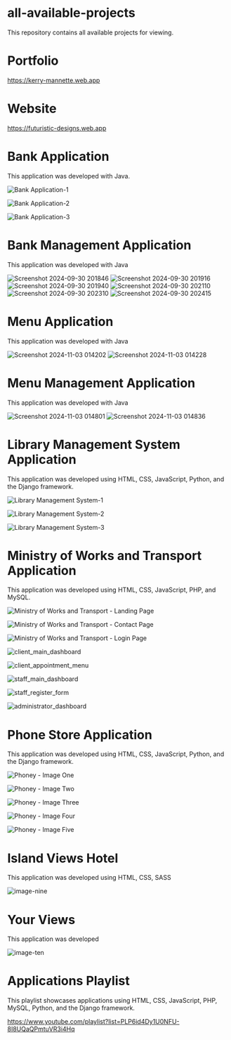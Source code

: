 # all-available-projects
This repository contains all available projects for viewing. 

# Portfolio
https://kerry-mannette.web.app

# Website
https://futuristic-designs.web.app

# Bank Application
This application was developed with Java.

![Bank Application-1](https://github.com/Kerry-Mannette/all-available-projects/assets/172540016/5ab9315c-867b-4a79-afbe-ce837bf3307d)

![Bank Application-2](https://github.com/Kerry-Mannette/all-available-projects/assets/172540016/92280030-0c5b-44a9-ad0d-8c69c4be46ca)

![Bank Application-3](https://github.com/Kerry-Mannette/all-available-projects/assets/172540016/b69b14ac-9c81-451a-a07a-8cc1dda869ad)

# Bank Management Application
This application was developed with Java

![Screenshot 2024-09-30 201846](https://github.com/user-attachments/assets/76a30ae6-b3bc-432a-a6f8-ca0ddf4ed754)
![Screenshot 2024-09-30 201916](https://github.com/user-attachments/assets/13cfd1f7-7c62-42c3-99d7-5e88f756b038)
![Screenshot 2024-09-30 201940](https://github.com/user-attachments/assets/dd769a9d-84c5-4d62-b3a0-5b97781964ae)
![Screenshot 2024-09-30 202110](https://github.com/user-attachments/assets/09953704-c2bb-4fc1-92e1-39aac1f30400)
![Screenshot 2024-09-30 202310](https://github.com/user-attachments/assets/e3fc0f32-4e4c-45ee-979b-051a3c1dc2c5)
![Screenshot 2024-09-30 202415](https://github.com/user-attachments/assets/cab80eee-c67a-4dc5-818e-8ff94604c7d3)


# Menu Application
This application was developed with Java

![Screenshot 2024-11-03 014202](https://github.com/user-attachments/assets/61a68cc3-bda5-4714-97f4-22ecc1d7a6ef)
![Screenshot 2024-11-03 014228](https://github.com/user-attachments/assets/bc0ef1d3-0614-425a-b013-cfe7a01b7860)

# Menu Management Application
This application was developed with Java

![Screenshot 2024-11-03 014801](https://github.com/user-attachments/assets/9f9acaf2-f95b-43a1-a88f-8360167ef859)
![Screenshot 2024-11-03 014836](https://github.com/user-attachments/assets/e60e98e2-1e08-404e-978d-21986b8e7d5f)


# Library Management System Application
This application was developed using HTML, CSS, JavaScript, Python, and the Django framework.

![Library Management System-1](https://github.com/Kerry-Mannette/all-available-projects/assets/172540016/a57ef9b7-eca5-4c3f-852c-c4d1ff5bab93)

![Library Management System-2](https://github.com/Kerry-Mannette/all-available-projects/assets/172540016/26d279fb-94b9-4b4a-8eb9-97b382df33fd)

![Library Management System-3](https://github.com/Kerry-Mannette/all-available-projects/assets/172540016/7ab0a464-5ed0-49da-857f-4040deb7ee92)

# Ministry of Works and Transport Application
This application was developed using HTML, CSS, JavaScript, PHP, and MySQL.

![Ministry of Works and Transport - Landing Page](https://github.com/Kerry-Mannette/all-available-projects/assets/172540016/d1b9726f-ee49-4f24-9634-9e6c0ab517bc)

![Ministry of Works and Transport - Contact Page](https://github.com/Kerry-Mannette/all-available-projects/assets/172540016/5d489844-d9a7-4ce4-a03f-a9f62b7f5d93)

![Ministry of Works and Transport - Login Page](https://github.com/Kerry-Mannette/all-available-projects/assets/172540016/10f36043-8615-4ad9-a4ea-a3c1558d51e3)

![client_main_dashboard](https://github.com/user-attachments/assets/b774c5eb-449d-466d-8aff-3131b0566734)

![client_appointment_menu](https://github.com/user-attachments/assets/30e14cd9-84a7-4bd2-8d3a-1277a9b75a78)

![staff_main_dashboard](https://github.com/user-attachments/assets/d0df3d33-40f9-4cbd-b99a-8620508e9480)

![staff_register_form](https://github.com/user-attachments/assets/7c55d4da-ed25-477f-8da3-915c6af58640)

![administrator_dashboard](https://github.com/user-attachments/assets/78babb3c-39e1-4380-86a1-f21cc54728cf)


# Phone Store Application
This application was developed using HTML, CSS, JavaScript, Python, and the Django framework.

![Phoney - Image One](https://github.com/Kerry-Mannette/all-available-projects/assets/172540016/240180db-2d08-40e5-9c12-28ce47318731)

![Phoney - Image Two](https://github.com/Kerry-Mannette/all-available-projects/assets/172540016/8a350d8f-3181-4045-b9e3-2ede1462c073)

![Phoney - Image Three](https://github.com/Kerry-Mannette/all-available-projects/assets/172540016/926f15cb-9e89-4c8a-89dc-aedcd7c6ef61)

![Phoney - Image Four](https://github.com/user-attachments/assets/83e59409-0e6c-4287-8f95-eb96d42bec04)

![Phoney - Image Five](https://github.com/user-attachments/assets/2961b0dd-e38c-4564-a540-d6d6282bfb25)


# Island Views Hotel
This application was developed using HTML, CSS, SASS

![image-nine](https://github.com/user-attachments/assets/47fa94a0-7f12-428e-b7f1-be4477d5fa8f)


# Your Views 
This application was developed 

![image-ten](https://github.com/user-attachments/assets/6482952e-6e2e-4a78-9d2d-380862870ee5)




# Applications Playlist
This playlist showcases applications using HTML, CSS, JavaScript, PHP, MySQL, Python, and the Django framework.

https://www.youtube.com/playlist?list=PLP6id4Dy1U0NFU-8I8UQaQPmtuVR3i4Hq

